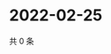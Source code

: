 # 2022-02-25

共 0 条

<!-- BEGIN WEIBO -->
<!-- 最后更新时间 Fri Feb 25 2022 04:10:07 GMT+0800 (China Standard Time) -->

<!-- END WEIBO -->
